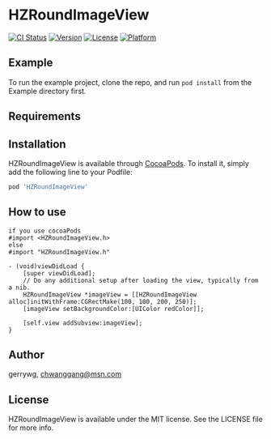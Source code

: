 # HZRoundImageView

[![CI Status](https://img.shields.io/travis/gerrywg/HZRoundImageView.svg?style=flat)](https://travis-ci.org/gerrywg/HZRoundImageView)
[![Version](https://img.shields.io/cocoapods/v/HZRoundImageView.svg?style=flat)](https://cocoapods.org/pods/HZRoundImageView)
[![License](https://img.shields.io/cocoapods/l/HZRoundImageView.svg?style=flat)](https://cocoapods.org/pods/HZRoundImageView)
[![Platform](https://img.shields.io/cocoapods/p/HZRoundImageView.svg?style=flat)](https://cocoapods.org/pods/HZRoundImageView)

## Example

To run the example project, clone the repo, and run `pod install` from the Example directory first.

## Requirements

## Installation

HZRoundImageView is available through [CocoaPods](https://cocoapods.org). To install
it, simply add the following line to your Podfile:

```ruby
pod 'HZRoundImageView'
```

## How to use
```
if you use cocoaPods 
#import <HZRoundImageView.h> 
else
#import "HZRoundImageView.h" 

- (void)viewDidLoad {
    [super viewDidLoad];
    // Do any additional setup after loading the view, typically from a nib.
    HZRoundImageView *imageView = [[HZRoundImageView alloc]initWithFrame:CGRectMake(100, 100, 200, 250)];
    [imageView setBackgroundColor:[UIColor redColor]];
    
    [self.view addSubview:imageView];
}
```

## Author

gerrywg, chwanggang@msn.com

## License

HZRoundImageView is available under the MIT license. See the LICENSE file for more info.
